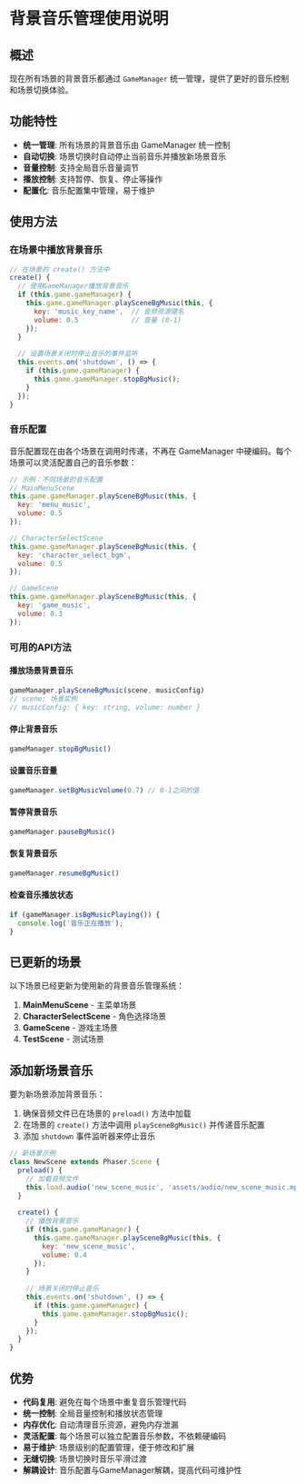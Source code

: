 # 背景音乐管理使用说明

## 概述

现在所有场景的背景音乐都通过 `GameManager` 统一管理，提供了更好的音乐控制和场景切换体验。

## 功能特性

- **统一管理**: 所有场景的背景音乐由 GameManager 统一控制
- **自动切换**: 场景切换时自动停止当前音乐并播放新场景音乐
- **音量控制**: 支持全局音乐音量调节
- **播放控制**: 支持暂停、恢复、停止等操作
- **配置化**: 音乐配置集中管理，易于维护

## 使用方法

### 在场景中播放背景音乐

```javascript
// 在场景的 create() 方法中
create() {
  // 使用GameManager播放背景音乐
  if (this.game.gameManager) {
    this.game.gameManager.playSceneBgMusic(this, {
      key: 'music_key_name',  // 音频资源键名
      volume: 0.5             // 音量 (0-1)
    });
  }
  
  // 设置场景关闭时停止音乐的事件监听
  this.events.on('shutdown', () => {
    if (this.game.gameManager) {
      this.game.gameManager.stopBgMusic();
    }
  });
}
```

### 音乐配置

音乐配置现在由各个场景在调用时传递，不再在 GameManager 中硬编码。每个场景可以灵活配置自己的音乐参数：

```javascript
// 示例：不同场景的音乐配置
// MainMenuScene
this.game.gameManager.playSceneBgMusic(this, {
  key: 'menu_music',
  volume: 0.5
});

// CharacterSelectScene
this.game.gameManager.playSceneBgMusic(this, {
  key: 'character_select_bgm',
  volume: 0.5
});

// GameScene
this.game.gameManager.playSceneBgMusic(this, {
  key: 'game_music',
  volume: 0.3
});
```

### 可用的API方法

#### 播放场景背景音乐
```javascript
gameManager.playSceneBgMusic(scene, musicConfig)
// scene: 场景实例
// musicConfig: { key: string, volume: number }
```

#### 停止背景音乐
```javascript
gameManager.stopBgMusic()
```

#### 设置音乐音量
```javascript
gameManager.setBgMusicVolume(0.7) // 0-1之间的值
```

#### 暂停背景音乐
```javascript
gameManager.pauseBgMusic()
```

#### 恢复背景音乐
```javascript
gameManager.resumeBgMusic()
```

#### 检查音乐播放状态
```javascript
if (gameManager.isBgMusicPlaying()) {
  console.log('音乐正在播放');
}
```

## 已更新的场景

以下场景已经更新为使用新的背景音乐管理系统：

1. **MainMenuScene** - 主菜单场景
2. **CharacterSelectScene** - 角色选择场景
3. **GameScene** - 游戏主场景
4. **TestScene** - 测试场景

## 添加新场景音乐

要为新场景添加背景音乐：

1. 确保音频文件已在场景的 `preload()` 方法中加载
2. 在场景的 `create()` 方法中调用 `playSceneBgMusic()` 并传递音乐配置
3. 添加 `shutdown` 事件监听器来停止音乐

```javascript
// 新场景示例
class NewScene extends Phaser.Scene {
  preload() {
    // 加载音频文件
    this.load.audio('new_scene_music', 'assets/audio/new_scene_music.mp3');
  }
  
  create() {
    // 播放背景音乐
    if (this.game.gameManager) {
      this.game.gameManager.playSceneBgMusic(this, {
        key: 'new_scene_music',
        volume: 0.4
      });
    }
    
    // 场景关闭时停止音乐
    this.events.on('shutdown', () => {
      if (this.game.gameManager) {
        this.game.gameManager.stopBgMusic();
      }
    });
  }
}
```

## 优势

- **代码复用**: 避免在每个场景中重复音乐管理代码
- **统一控制**: 全局音量控制和播放状态管理
- **内存优化**: 自动清理音乐资源，避免内存泄漏
- **灵活配置**: 每个场景可以独立配置音乐参数，不依赖硬编码
- **易于维护**: 场景级别的配置管理，便于修改和扩展
- **无缝切换**: 场景切换时音乐平滑过渡
- **解耦设计**: 音乐配置与GameManager解耦，提高代码可维护性
